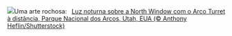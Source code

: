 ![](https://www.bing.com/th?id=OHR.SunsetArchesNP_PT-BR6301905431_UHD.jpg&w=1000)Uma arte rochosa:&nbsp;&ensp;[Luz noturna sobre a North Window com o Arco Turret à distância, Parque Nacional dos Arcos, Utah, EUA (© Anthony Heflin/Shutterstock)](https://www.bing.com/th?id=OHR.SunsetArchesNP_PT-BR6301905431_UHD.jpg)
<br><br/>
